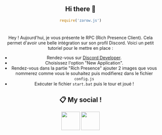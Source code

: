 <div align="center">

## Hi there 👋
```js
require('zarow.js')
```
#

Hey ! Aujourd'hui, je vous présente le RPC (Rich Presence Client). Cela permet d'avoir une belle intégration sur son profil Discord.
Voici un petit tutoriel pour le mettre en place :
- Rendez-vous sur [Discord Developer](https://discord.com/developers/applications).
- Choisissez l'option "New Application".
- Rendez-vous dans la partie "Rich Presence" ajouter 2 images que vous nommerez comme vous le souhaitez puis modifierez dans le fichier `config.js`
- Exécuter le fichier `start.bat` puis le tour et joué !
 
## 📋 My social !

<a href="https://discord.com/users/372771862960275456"><img src="https://i.imgur.com/7GB2pPW.png" height="60px"></a>
<a href="https://github.com/Zarow-01/"><img src="https://i.imgur.com/Jf9shUY.png" height="60px"></a>
</div>
